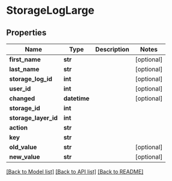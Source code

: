 # StorageLogLarge

## Properties
Name | Type | Description | Notes
------------ | ------------- | ------------- | -------------
**first_name** | **str** |  | [optional] 
**last_name** | **str** |  | [optional] 
**storage_log_id** | **int** |  | [optional] 
**user_id** | **int** |  | [optional] 
**changed** | **datetime** |  | [optional] 
**storage_id** | **int** |  | 
**storage_layer_id** | **int** |  | 
**action** | **str** |  | 
**key** | **str** |  | 
**old_value** | **str** |  | [optional] 
**new_value** | **str** |  | [optional] 

[[Back to Model list]](../README.md#documentation-for-models) [[Back to API list]](../README.md#documentation-for-api-endpoints) [[Back to README]](../README.md)


